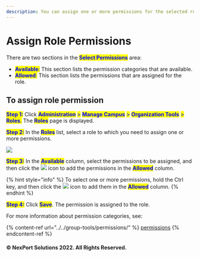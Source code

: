 ```yaml
---
description: You can assign one or more permissions for the selected role.
---
```


# Assign Role Permissions

There are two sections in the <mark style="color:blue;">**Select Permissions**</mark> area:

* <mark style="color:blue;">**Available**</mark><mark style="color:blue;">:</mark> This section lists the permission categories that are available.
* <mark style="color:blue;">**Allowed**</mark><mark style="color:blue;">:</mark> This section lists the permissions that are assigned for the role.

## **To assign role permission**

<mark style="color:blue;">**Step 1:**</mark>  Click <mark style="color:blue;">**Administration**</mark> <mark style="color:blue;"></mark><mark style="color:blue;">></mark> <mark style="color:blue;"></mark><mark style="color:blue;">**Manage Campus**</mark> <mark style="color:blue;"></mark><mark style="color:blue;">></mark> <mark style="color:blue;"></mark><mark style="color:blue;">**Organization Tools**</mark> <mark style="color:blue;"></mark><mark style="color:blue;">></mark> <mark style="color:blue;"></mark><mark style="color:blue;">**Roles**</mark><mark style="color:blue;">.</mark> The <mark style="color:blue;">**Roles**</mark> page is displayed.

<mark style="color:blue;">**Step 2:**</mark>  In the <mark style="color:blue;">**Roles**</mark> list, select a role to which you need to assign one or more permissions.

![](https://www.nexportcampus.com/Content/Guides/aweb/Content/Resources/Images/OT\_Roles/Assign\_Role\_Permission\_550x327.png)

<mark style="color:blue;">**Step 3:**</mark>  In the <mark style="color:blue;">**Available**</mark> column, select the permissions to be assigned, and then click the ![](https://www.nexportcampus.com/Content/Guides/aweb/Content/Resources/Images/Common\_Screens\_Icons/Left\_Arrow.png) icon to add the permissions in the <mark style="color:blue;">**Allowed**</mark> column.

{% hint style="info" %}
To select one or more permissions, hold the Ctrl key, and then click the ![](https://www.nexportcampus.com/Content/Guides/aweb/Content/Resources/Images/Common\_Screens\_Icons/Left\_Arrow.png) icon to add them in the <mark style="color:blue;">**Allowed**</mark> column.
{% endhint %}

<mark style="color:blue;">**Step 4:**</mark>  Click <mark style="color:blue;">**Save**</mark>.  The permission is assigned to the role.

For more information about permission categories, see:

{% content-ref url="../../group-tools/permissions/" %}
[permissions](../../group-tools/permissions/)
{% endcontent-ref %}

#### © NexPort Solutions 2022. All Rights Reserved.
